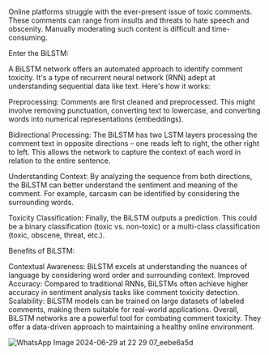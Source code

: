 Online platforms struggle with the ever-present issue of toxic comments. These comments can range from insults and threats to hate speech and obscenity.  Manually moderating such content is difficult and  time-consuming.

Enter the BiLSTM:

A BiLSTM network offers an automated approach to identify comment toxicity. It's a type of recurrent neural network (RNN) adept at understanding sequential data like text. Here's how it works:

Preprocessing: Comments are first cleaned and preprocessed. This might involve removing punctuation, converting text to lowercase, and converting words into numerical representations (embeddings).

Bidirectional Processing: The BiLSTM has two LSTM layers processing the comment text in opposite directions – one reads left to right, the other right to left. This allows the network to capture the context of each word in relation to the entire sentence.

Understanding Context: By analyzing the sequence from both directions, the BiLSTM can better understand the sentiment and meaning of the comment.  For example, sarcasm can be  identified by considering the surrounding words.

Toxicity Classification: Finally, the BiLSTM outputs a prediction. This could be a binary classification (toxic vs. non-toxic) or a multi-class classification (toxic, obscene, threat, etc.).

Benefits of BiLSTM:

Contextual Awareness: BiLSTM excels at understanding the nuances of language by considering word order and surrounding context.
Improved Accuracy: Compared to traditional RNNs, BiLSTMs often achieve higher accuracy in sentiment analysis tasks like comment toxicity detection.
Scalability: BiLSTM models can be trained on large datasets of labeled comments, making them suitable for real-world applications.
Overall, BiLSTM networks are a powerful tool for combating comment toxicity. They offer a data-driven approach to maintaining a healthy online environment.



![WhatsApp Image 2024-06-29 at 22 29 07_eebe6a5d](https://github.com/dhruvdua14/comment_toxity/assets/146019985/65391837-5fc5-4467-9bd9-9c4c54c4bc9c)
